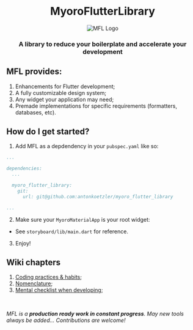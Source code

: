 <h1 align='center'>MyoroFlutterLibrary</h1>

<p align='center'>
  <img src='https://github.com/user-attachments/assets/8e930798-e0f9-4fb1-b9d0-e80376710705' alt='MFL Logo' />
</p>

<h3 align='center'>A library to reduce your boilerplate and accelerate your development</h3>

## MFL provides:

1. Enhancements for Flutter development;
1. A fully customizable design system;
1. Any widget your application may need;
1. Premade implementations for specific requirements (formatters, databases, etc).

## How do I get started?

1. Add MFL as a depdendency in your <code>pubspec.yaml</code> like so:

``` yaml
...

dependencies:
  ...

  myoro_flutter_library:
    git:
      url: git@github.com:antonkoetzler/myoro_flutter_library

...
```

2. Make sure your `MyoroMaterialApp` is your root widget:

- See `storyboard/lib/main.dart` for reference.

3. Enjoy!

## Wiki chapters

1. [Coding practices & habits](qwe);
1. [Nomenclature](qwe);
1. [Mental checklist when developing](qwe);

<p>&nbsp;</p>

<em align='center'>MFL is a <strong>production ready work in constant progress</strong>. May new tools always be added... Contributions are welcome!</em>
